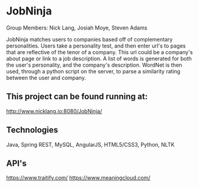 # JobNinja
Group Members: Nick Lang, Josiah Moye, Steven Adams

JobNinja matches users to companies based off of complementary personalities. Users take a personality test, and then enter url's to pages that are reflective of the tenor of a company. This url could be a company's about page or link to a job description. A list of words is generated for both the user's personality, and the company's description. WordNet is then used, through a python script on the server, to parse a similarity rating between the user and company.

## This project can be found running at:
http://www.nicklang.io:8080/JobNinja/

## Technologies
Java, Spring REST, MySQL, AngularJS, HTML5/CSS3, Python, NLTK

## API's
https://www.traitify.com/
https://www.meaningcloud.com/
